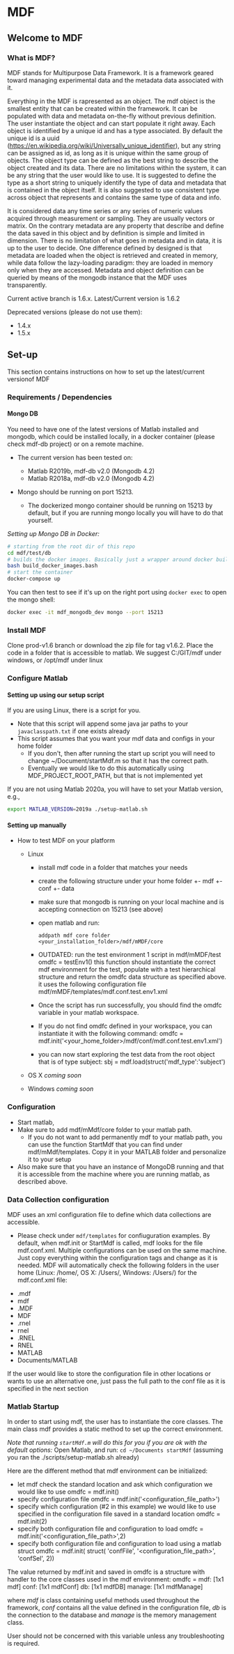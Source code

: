 # MDF #

## Welcome to MDF ##

### What is MDF? ###
MDF stands for Multipurpose Data Framework.
It is a framework geared toward managing experimental data and the metadata data associated with it. 

Everything in the MDF is rapresented as an object. The mdf object is the smallest entity that can be created within the framework. It can be populated with data and metadata on-the-fly without previous definition.
The user instantiate the object and can start populate it right away.
Each object is identified by a unique id and has a type associated. 
By default the unique id is a uuid (https://en.wikipedia.org/wiki/Universally_unique_identifier), but any string can be assigned as id, as long as it is unique within the same group of objects. 
The object type can be defined as the best string to describe the object created and its data. There are no limitations within the system, it can be any string that the user would like to use. It is suggested to define the type as a short string to uniquely identify the type of data and metadata that is contained in the object itself. It is also suggested to use consistent type across object that represents and contains the same type of data and info.

It is considered data any time series or any series of numeric values acquired through measurement or sampling. They are usually vectors or matrix. 
On the contrary metadata are any property that describe and define the data saved in this object and by definition is simple and limited in dimension.
There is no limitation of what goes in metadata and in data, it is up to the user to decide.
One difference defined by designed is that metadata are loaded when the object is retrieved and created in memory, while data follow the lazy-loading paradigm: they are loaded in memory only when they are accessed.
Metadata and object definition can be queried by means of the mongodb instance that the MDF uses transparently.

Current active branch is 1.6.x.
Latest/Current version is 1.6.2

Deprecated versions (please do not use them):
* 1.4.x
* 1.5.x


## Set-up ##
This section contains instructions on how to set up the latest/current versionof MDF

### Requirements / Dependencies
#### Mongo DB
  You need to have one of the latest versions of Matlab installed and mongodb, which could be installed locally, in a docker container (please check mdf-db project) or on a remote machine.
  - The current version has been tested on:
    * Matlab R2019b, mdf-db v2.0 (Mongodb 4.2)
    * Matlab R2018a, mdf-db v2.0 (Mongodb 4.2)

  - Mongo should be running on port 15213. 
      * The dockerized mongo container should be running on 15213 by default, but if you are running mongo locally you will have to do that yourself.

  *Setting up Mongo DB in Docker:*

  ```bash
  # starting from the root dir of this repo  
  cd mdf/test/db 
  # builds the docker images. Basically just a wrapper around docker build
  bash build_docker_images.bash
  # start the container
  docker-compose up
  ```

  You can then test to see if it's up on the right port using `docker exec` to open the mongo shell:
  ```bash
  docker exec -it mdf_mongodb_dev mongo --port 15213
  ```

### Install MDF
  Clone prod-v1.6 branch or download the zip file for tag v1.6.2. Place the code in a folder that is accessible to matlab. We suggest C:/GIT/mdf under windows, or /opt/mdf under linux

### Configure Matlab

#### Setting up using our setup script

If you are using Linux, there is a script for you.
- Note that this script will append some java jar paths to your `javaclasspath.txt` if one exists already
- This script assumes that you want your mdf data and configs in your home folder
    * If you don't, then after running the start up script you will need to change ~/Document/startMdf.m  so that it has the correct path.
    * Eventually we would like to do this automatically using MDF_PROJECT_ROOT_PATH, but that is not implemented yet

If you are not using Matlab 2020a, you will have to set your Matlab version, e.g., 
```bash
export MATLAB_VERSION=2019a ./setup-matlab.sh
```

#### Setting up manually
* How to test MDF on your platform
  * Linux
    * install mdf code in a folder that matches your needs
    * create the following structure under your home folder
      +- mdf
         +- conf
         +- data
    * make sure that mongodb is running on your local machine and is accepting connection on 15213 (see above)
    * open matlab and run:
        ```
        addpath mdf core folder <your_installation_folder>/mdf/mMDF/core
        ```
    
    * OUTDATED: run the test environment 1 script in mdf/mMDF/test
        omdfc = testEnv1()
      this function should instantiate the correct mdf environment for the test, populate with a test hierarchical structure and return the omdfc data structure as specified above.
      it uses the following configuration file mdf/mMDF/templates/mdf.conf.test.env1.xml
    * Once the script has run successfully, you should find the omdfc variable in your matlab workspace.
    * If you do not find omdfc defined in your workspace, you can instantiate it with the following command:
        omdfc = mdf.init('<your_home_folder>/mdf/conf/mdf.conf.test.env1.xml')
    * you can now start exploring the test data from the root object that is of type subject:
        sbj = mdf.load(struct('mdf_type':'subject')

  * OS X
    *coming soon*
  * Windows 
    *coming soon*

### Configuration
  - Start matlab, 
  - Make sure to add mdf/mMdf/core folder to your matlab path.
    * If you do not want to add permanently mdf to your matlab path, you can use the function StartMdf that you can find under mdf/mMdf/templates. Copy it in your MATLAB folder and personalize it to your setup
  - Also make sure that you have an instance of MongoDB running and that it is accessible from the machine where you are running matlab, as described above.

### Data Collection configuration
  MDF uses an xml configuration file to define which data collections are accessible. 
  - Please check under `mdf/templates` for confiuguration examples.
  By default, when mdf.init or StartMdf is called, mdf looks for the file mdf.conf.xml. Multiple configurations can be used on the same machine. Just copy everything within the configuration tags and change as it is needed.
  MDF will automatically check the following folders in the user home (Linux: /home/<username>, OS X: /Users/<username>, Windows: /Users/<username>) for the mdf.conf.xml file:
  * .mdf
  * mdf
  * .MDF
  * MDF
  * .rnel
  * rnel
  * .RNEL
  * RNEL
  * MATLAB
  * Documents/MATLAB
 
  If the user would like to store the configuration file in other locations or wants to use an alternative one, just pass the full path to the conf file as it is specified in the next section


### Matlab Startup
  In order to start using mdf, the user has to instantiate the core classes. The main class mdf provides a static method to set up the correct environment.

  *Note that running `startMdf.m` will do this for you if you are ok with the default options:*
    Open Matlab, and run:
    ```
    cd ~/Documents
    startMdf
    ```
    (assuming you ran the ./scripts/setup-matlab.sh already)

  Here are the different method that mdf environment can be initialized:
  * let mdf check the standard location and ask which configuration we would like to use
        omdfc = mdf.init()
  * specify configuration file
        omdfc = mdf.init('<configuration_file_path>')
  * specify which configuration (#2 in this example) we would like to use specified in the configuration file saved in a standard location
        omdfc = mdf.init(2)
  * specify both configuration file and configuration to load
        omdfc = mdf.init('<configuration_file_path>',2)
  * specify both configuration file and configuration to load using a matlab struct
        omdfc = mdf.init(
            struct(
                'confFile', '<configuration_file_path>',
                'confSel', 2))
  
  The value returned by mdf.init and saved in omdfc is a structure with handler to the core classes used in the mdf environment:
          omdfc = 
                mdf: [1x1 mdf]
               conf: [1x1 mdfConf]
                 db: [1x1 mdfDB]
             manage: [1x1 mdfManage]

  where *mdf* is class containing useful methods used throughout the framework, *conf* contains all the value defined in the configuration file, *db* is the connection to the database and *manage* is the memory management class.

  User should not be concerned with this variable unless any troubleshooting is required.

